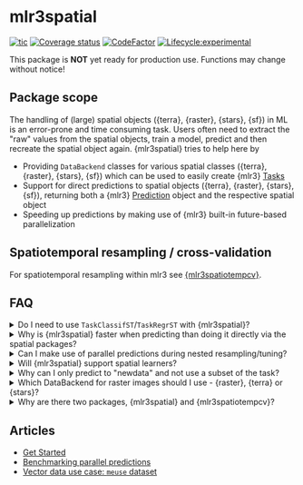 # mlr3spatial

<!-- badges: start -->

[![tic](https://github.com/mlr-org/mlr3spatial/workflows/tic/badge.svg?branch=main)](https://github.com/mlr-org/mlr3spatial/actions)
[![Coverage status](https://codecov.io/gh/mlr-org/mlr3spatial/branch/main/graph/badge.svg)](https://codecov.io/github/mlr-org/mlr3spatial?branch=main)
[![CodeFactor](https://www.codefactor.io/repository/github/mlr-org/mlr3spatial/badge)](https://www.codefactor.io/repository/github/mlr-org/mlr3spatial)
[![Lifecycle:experimental](https://img.shields.io/badge/lifecycle-experimental-orange.svg)](https://lifecycle.r-lib.org/articles/stages.html#experimental)
<!-- badges: end -->

This package is **NOT** yet ready for production use.
Functions may change without notice!

## Package scope

The handling of (large) spatial objects ({terra}, {raster}, {stars}, {sf}) in ML is an error-prone and time consuming task.
Users often need to extract the "raw" values from the spatial objects, train a model, predict and then recreate the spatial object again.
{mlr3spatial} tries to help here by

- Providing `DataBackend` classes for various spatial classes ({terra}, {raster}, {stars}, {sf}) which can be used to easily create {mlr3} [Tasks](https://mlr3.mlr-org.com/reference/Task.html)
- Support for direct predictions to spatial objects ({terra}, {raster}, {stars}, {sf}), returning both a {mlr3} [Prediction](https://mlr3.mlr-org.com/reference/Prediction.html) object and the respective spatial object
- Speeding up predictions by making use of {mlr3} built-in future-based parallelization

## Spatiotemporal resampling / cross-validation

For spatiotemporal resampling within mlr3 see [{mlr3spatiotempcv}](https://github.com/mlr-org/mlr3spatiotempcv).

## FAQ

<details>
  <summary>Do I need to use <code>TaskClassifST</code>/<code>TaskRegrST</code> with {mlr3spatial}?</summary>
  <br>
  No, you can use `TaskClassif` and `TaskRegr`. However, their `*ST` equivalents will also work.
  When we introduced the `*ST` tasks, we had no support for spatial backends yet and there was a need to store the spatial information somewhere.
</details>

<details>
  <summary>Why is {mlr3spatial} faster when predicting than doing it directly via the spatial packages?</summary>
  <br>
  {mlr3spatial} makes use of the parallel prediction heuristic within {mlr3}.
  This one makes use of the {future} and {data.table} packages for parallelization and data handling.
  If {mlr3spatial} is faster, than this way seems to be more efficient than the parallelization built into the respective other packages.
  In theory the overhead in {mlr3spatial} should be higher because we extract the values from the spatial objects first.
</details>

<details>
  <summary>Can I make use of parallel predictions during nested resampling/tuning?</summary>
  <br>
  In theory yes, {mlr3} supports nested parallelization via the {future} framework.
  Watch out for required resources when having multiple parallelized layers.
</details>

<details>
  <summary>Will {mlr3spatial} support spatial learners?</summary>
  <br>
 Eventually. It is not yet clear whether these would live in {mlr3extralearners} or in {mlr3spatial}.
 So far there are none yet.
</details>

<details>
  <summary>Why can I only predict to "newdata" and not use a subset of the task?</summary>
  <br>
  Most often spatial data is stored in TIFF, Geopackage or Shapefiles.
  Passing these as "newdata" directly into the `predict()` call is what is most often done in practice.
  When creating a spatial backend it is often hard to distinguish train and predict parts upfront.
  In addition, this requires a subset call of `task$data()` internally - which comes with some trouble for specific backends such as `terra::SpatRaster` due to "external pointer" issues when going parallel.
  For these reasons (and to avoid headaches in the first place) we decided to only support "newdata" prediction for the moment.
</details>

<details>
  <summary>Which DataBackend for raster images should I use - {raster}, {terra} or {stars}?</summary>
  <br>
  We try to refrain from making "use X or Y" suggestions within the mlr-org framework.
  {terra} is the successor of the {raster} package from the same developer.
  {stars} is package which also comes with support for multidimensional arrays and is from the same author as the {sf} package.
  All packages have advantages and disadvantages - we recommend to browse all packages to make an educated decision which package to use in your analysis.
</details>

<details>
  <summary>Why are there two packages, {mlr3spatial} and {mlr3spatiotempcv}?</summary>
  <br>
  {mlr3spatiotempcv} is solely devoted to resampling techniques.
  There are quite a few and keeping packages small is one of the development philosophies of the mlr3 framework.
  Also back in the days when {mlr3spatiotempcv} was developed it was not yet clear how we want to structure additional spatial components such as prediction support for spatial classes and so on.
</details>

## Articles

- [Get Started](https://mlr3spatial.mlr-org.com/articles/mlr3spatial.html)
- [Benchmarking parallel predictions](https://mlr3spatial.mlr-org.com/articles/benchmark.html)
- [Vector data use case: `meuse` dataset](https://mlr3spatial.mlr-org.com/articles/meuse.html)
